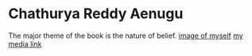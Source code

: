# Chathurya Reddy Aenugu
The major theme of the book is the nature of belief.
[image of myself](photo.jpeg)
[my media link](MyMedia.md)